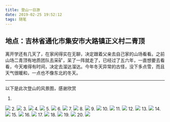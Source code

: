 ```yaml
---
title: 登山一日游
date: 2019-02-25 19:52:12
tags: 随笔
---
```

## 地点：吉林省通化市集安市大路镇正义村二青顶
离开学还有几天了，在家闲得实在无聊，决定跟着父亲去自己家的山场看看。之前山场二青顶有地质团队去采矿，呆了一阵就走了，已经过了五六年，一直想要去看看，今天难得有时间，决定去溜达溜达。今年冬天异常的古怪，没下多点雪，而且天气很暖和，一点也不像东北的冬天。
***
以下是此次登山的风景图，感谢欣赏
<!--more-->
1. 
![](http://wx4.sinaimg.cn/mw690/0060lm7Tly1g0uial2gkfj31o00u0x6t.jpg)
2. 
![](http://wx4.sinaimg.cn/mw690/0060lm7Tly1g0uif1d7h9j31o00u0nph.jpg)
3. 
![](http://wx1.sinaimg.cn/mw690/0060lm7Tly1g0uigepguxj31o00u0b2e.jpg)
4. 
![](http://wx2.sinaimg.cn/mw690/0060lm7Tly1g0uihjb7cfj31o00u0npi.jpg)
5. 
![](http://wx4.sinaimg.cn/mw690/0060lm7Tly1g0uiiniza5j31o00u0npg.jpg)
6. 
![](http://wx3.sinaimg.cn/mw690/0060lm7Tly1g0uik665p5j31o00u0b2e.jpg)
7. 
![](http://wx1.sinaimg.cn/mw690/0060lm7Tly1g0uilowlosj31o00u0qva.jpg)
8. 
![](http://wx4.sinaimg.cn/mw690/0060lm7Tly1g0uioz9hgzj31o00u0qva.jpg)
9. 
![](http://wx1.sinaimg.cn/mw690/0060lm7Tly1g0uiq76j6jj31o00u0u12.jpg)
10. 
![](http://wx2.sinaimg.cn/mw690/0060lm7Tly1g0uirkfro2j31o00u0e85.jpg)
11. 
![](http://wx2.sinaimg.cn/mw690/0060lm7Tly1g0uitf0rpwj31o00u0b2f.jpg)
12. 
![](http://wx2.sinaimg.cn/mw690/0060lm7Tly1g0uiuzjzavj31o00u0x6u.jpg)
13. 
![](http://wx3.sinaimg.cn/mw690/0060lm7Tly1g0uiw5topwj31o00u04qu.jpg)
14. 
![](http://wx3.sinaimg.cn/mw690/0060lm7Tly1g0uixjxe6ij31o00u04qu.jpg)
15. 
![](http://wx1.sinaimg.cn/mw690/0060lm7Tly1g0uj1f0sjgj31o00u0x6u.jpg)
16. 
![](http://wx1.sinaimg.cn/mw690/0060lm7Tly1g0uj3d5zv3j31o00u0u12.jpg)
17. 
![](http://wx2.sinaimg.cn/mw690/0060lm7Tly1g0uj4ir74dj31o00u0npi.jpg)
18. 
![](http://wx3.sinaimg.cn/mw690/0060lm7Tly1g0uj5skh2jj31o00u0npi.jpg)
19. 
![](http://wx4.sinaimg.cn/mw690/0060lm7Tly1g0uj748z53j31o00u0hdy.jpg)
20. 
![](http://wx1.sinaimg.cn/mw690/0060lm7Tly1g0uj8bdtknj31o00u0x6u.jpg)